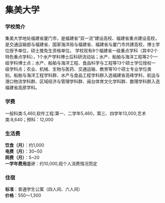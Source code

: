 # 集美大学
### 学校简介
集美大学地处福建省厦门市，是福建省“双一流”建设高校、福建省重点建设高校，是交通运输部与福建省、国家海洋局与福建省、福建省与厦门市共建高校，博士学位授予单位，硕士推免生资格单位。 学校现有8个福建省一级重点学科（其中2个特色重点学科），1个水产学科博士后科研流动站；水产、船舶与海洋工程等2个一级学科博士点；水产、船舶与海洋工程、食品科学与工程等13个硕士学位授权一级学科点；农业、机械、生物与医药、交通运输、教育等10个硕士专业学位类别。船舶与海洋工程学科群、水产与食品工程学科群入选福建省高峰学科，航运与港口物流学科群、区域经济与管理学科群、闽台体育文化学科群、数理学科群入选福建省高原学科。

### 学费
一般科类:5,460,软件工程:第一、二学年5,460，第三、四学年13,000,艺术类:8,640；预科：12,000

### 生活费
**饮食（月）**：约1,000  
**电费（月）**：30~50  
**网费（月）**：5~20  
**一学年费用总计**：约10,000,视个人消费情况而定  

### 住宿
**标准**：普通学生公寓（四人间、六人间）  
**价格**：550～1,300  
